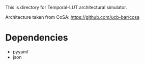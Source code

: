This is directory for Temporal-LUT architectural simulator.

Architecture taken from CoSA: https://github.com/ucb-bar/cosa

# Dependencies

- pyyaml
- json
